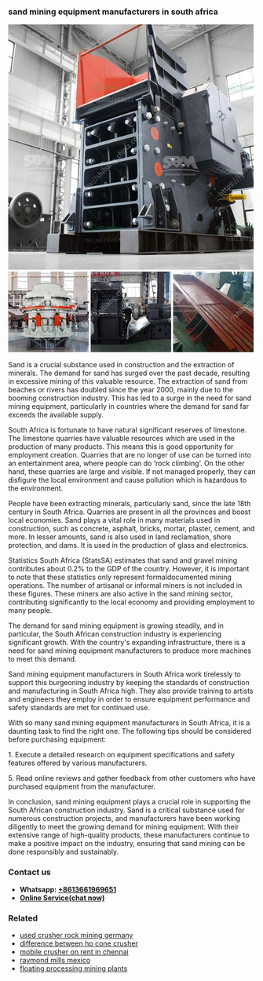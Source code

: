 <h3>sand mining equipment manufacturers in south africa</h3><img src='1704857032.jpg' alt=''><p>Sand is a crucial substance used in construction and the extraction of minerals. The demand for sand has surged over the past decade, resulting in excessive mining of this valuable resource. The extraction of sand from beaches or rivers has doubled since the year 2000, mainly due to the booming construction industry. This has led to a surge in the need for sand mining equipment, particularly in countries where the demand for sand far exceeds the available supply.</p><p>South Africa is fortunate to have natural significant reserves of limestone. The limestone quarries have valuable resources which are used in the production of many products. This means this is good opportunity for employment creation. Quarries that are no longer of use can be turned into an entertainment area, where people can do ‘rock climbing’. On the other hand, these quarries are large and visible. If not managed properly, they can disfigure the local environment and cause pollution which is hazardous to the environment.</p><p>People have been extracting minerals, particularly sand, since the late 18th century in South Africa. Quarries are present in all the provinces and boost local economies. Sand plays a vital role in many materials used in construction, such as concrete, asphalt, bricks, mortar, plaster, cement, and more. In lesser amounts, sand is also used in land reclamation, shore protection, and dams. It is used in the production of glass and electronics.</p><p>Statistics South Africa (StatsSA) estimates that sand and gravel mining contributes about 0.2% to the GDP of the country. However, it is important to note that these statistics only represent formaldocumented mining operations. The number of artisanal or informal miners is not included in these figures. These miners are also active in the sand mining sector, contributing significantly to the local economy and providing employment to many people.</p><p>The demand for sand mining equipment is growing steadily, and in particular, the South African construction industry is experiencing significant growth. With the country's expanding infrastructure, there is a need for sand mining equipment manufacturers to produce more machines to meet this demand.</p><p>Sand mining equipment manufacturers in South Africa work tirelessly to support this burgeoning industry by keeping the standards of construction and manufacturing in South Africa high. They also provide training to artists and engineers they employ in order to ensure equipment performance and safety standards are met for continued use.</p><p>With so many sand mining equipment manufacturers in South Africa, it is a daunting task to find the right one. The following tips should be considered before purchasing equipment:</p><p>1. Execute a detailed research on equipment specifications and safety features offered by various manufacturers.</p><p>5. Read online reviews and gather feedback from other customers who have purchased equipment from the manufacturer.</p><p>In conclusion, sand mining equipment plays a crucial role in supporting the South African construction industry. Sand is a critical substance used for numerous construction projects, and manufacturers have been working diligently to meet the growing demand for mining equipment. With their extensive range of high-quality products, these manufacturers continue to make a positive impact on the industry, ensuring that sand mining can be done responsibly and sustainably.</p><h3>Contact us</h3><ul><li><strong>Whatsapp:&nbsp;<a href="https://wa.me/8613661969651">+8613661969651</a></strong></li><li><a href="https://swt.shibang-china.com/?git&amp;zhl&amp;sand mining equipment manufacturers in south africa"><strong>Online Service(chat now)</strong></a></li></ul><h3>Related</h3><ul><li><a href='used crusher rock mining germany.md'>used crusher rock mining germany</a></li><li><a href='difference between hp cone crusher.md'>difference between hp cone crusher</a></li><li><a href='mobile crusher on rent in chennai.md'>mobile crusher on rent in chennai</a></li><li><a href='raymond mills mexico.md'>raymond mills mexico</a></li><li><a href='floating processing mining plants.md'>floating processing mining plants</a></li></ul>